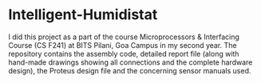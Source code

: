 # Intelligent-Humidistat
I did this project as a part of the course Microprocessors & Interfacing Course (CS F241) at BITS Pilani, Goa Campus in my second year. The repository contains the assembly code, detailed report file (along with hand-made drawings showing all connections and the complete hardware design), the Proteus design file and the concerning sensor manuals used.
